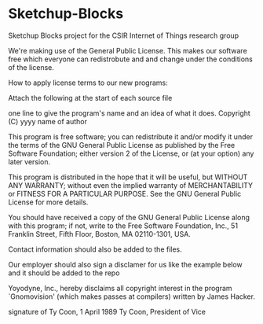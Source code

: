 Sketchup-Blocks
===============

Sketchup Blocks project for the CSIR Internet of Things research group

We're making use of the General Public License. This makes our software free which everyone can redistrobute and
and change under the conditions of the license.

How to apply license terms to our new programs:

Attach the following at the start of each source file

  one line to give the program's name and an idea of what it does.
  Copyright (C) yyyy  name of author
  
  This program is free software; you can redistribute it and/or
  modify it under the terms of the GNU General Public License
  as published by the Free Software Foundation; either version 2
  of the License, or (at your option) any later version.
  
  This program is distributed in the hope that it will be useful,
  but WITHOUT ANY WARRANTY; without even the implied warranty of
  MERCHANTABILITY or FITNESS FOR A PARTICULAR PURPOSE.  See the
  GNU General Public License for more details.
  
  You should have received a copy of the GNU General Public License
  along with this program; if not, write to the Free Software
  Foundation, Inc., 51 Franklin Street, Fifth Floor, Boston, MA  02110-1301, USA.

Contact information should also be added to the files.

Our employer should also sign a disclamer for us like the example below and it should be added to the repo

  Yoyodyne, Inc., hereby disclaims all copyright
  interest in the program `Gnomovision'
  (which makes passes at compilers) written 
  by James Hacker.
  
  signature of Ty Coon, 1 April 1989
  Ty Coon, President of Vice
